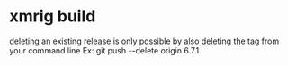 # xmrig build
deleting an existing release is only possible by also deleting the tag from your command line
Ex: git push --delete origin 6.7.1
